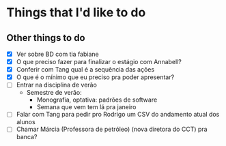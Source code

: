 # Things that I'd like to do

## Other things to do

- [X] Ver sobre BD com tia fabiane
- [X] O que preciso fazer para finalizar o estágio com Annabell?
- [X] Conferir com Tang qual é a sequência das ações
- [X] O que é o mínimo que eu preciso pra poder apresentar?
- [ ] Entrar na disciplina de verão
  - Semestre de verão:
    - Monografia, optativa: padrões de software
    - Semana que vem tem lá pra janeiro
- [ ] Falar com Tang para pedir pro Rodrigo um CSV do andamento atual dos alunos
- [ ] Chamar Márcia (Professora de petróleo) (nova diretora do CCT) pra banca?

